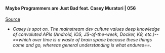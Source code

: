 #### Maybe Programmers are Just Bad feat. Casey Muratori | 056
[Source](https://www.youtube.com/watch?v=qqUgl6pFx8Q)
- *Casey is spot on. The mainstream dev culture values deep knowledge of convoluted APIs (Android, iOS, JS-of-the-week, Docker, K8, etc.)--==which over time is a waste of brain space because these things come and go, whereas general understanding is what endures==.*
